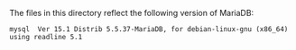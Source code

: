 The files in this directory reflect the following version of MariaDB:

```
mysql  Ver 15.1 Distrib 5.5.37-MariaDB, for debian-linux-gnu (x86_64) using readline 5.1
```
